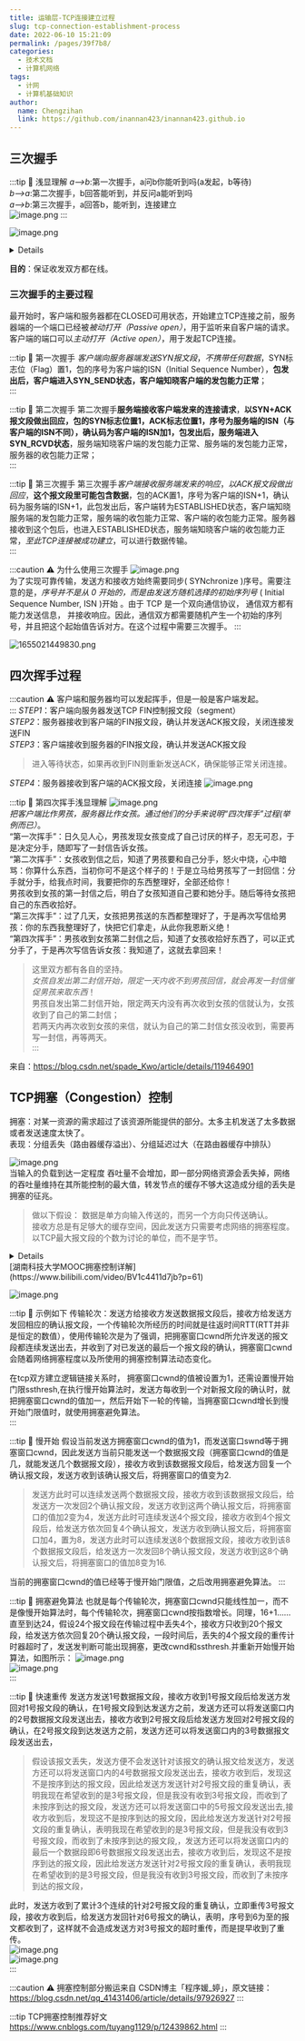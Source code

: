 ```yaml
---
title: 运输层-TCP连接建立过程
slug: tcp-connection-establishment-process
date: 2022-06-10 15:21:09
permalink: /pages/39f7b8/
categories:
  - 技术文档
  - 计算机网络
tags:
  - 计网
  - 计算机基础知识
author: 
  name: Chengzihan
  link: https://github.com/inannan423/inannan423.github.io
---
```


## 三次握手

:::tip 🔔  浅显理解
*a—>b*:第一次握手，a问b你能听到吗(a发起，b等待)  
*b—>a*:第二次握手，b回答能听到，并反问a能听到吗  
*a—>b*:第三次握手，a回答b，能听到，连接建立  
![image.png](https://jetzihan-img.oss-cn-beijing.aliyuncs.com/blog/img/006SHRs9gy1h35j6k4iddj30cs0aignw.jpg)
:::

![image.png](https://jetzihan-img.oss-cn-beijing.aliyuncs.com/blog/img/006SHRs9gy1h3379m3fbpj30uz0en0v7.jpg)  

<details> 动图
<img src="https://jetzihan-img.oss-cn-beijing.aliyuncs.com/blog/img/006SHRs9gy1h3378wue1cg311w0lcju4.gif"/>
</details>

**目的**：保证收发双方都在线。  
  
### 三次握手的主要过程

最开始时，客户端和服务器都在CLOSED可用状态，开始建立TCP连接之前，服务器端的一个端口已经被*被动打开（Passive open）*，用于监听来自客户端的请求。客户端的端口可以*主动打开（Active open）*，用于发起TCP连接。  

:::tip 🔔 第一次握手
*客户端向服务器端发送SYN报文段*，*不携带任何数据*，SYN标志位（Flag）置1，包的序号为客户端的ISN（Initial Sequence Number），**包发出后，客户端进入SYN_SEND状态，客户端知晓客户端的发包能力正常**；  
:::

:::tip 🔔 第二次握手
第二次握手**服务端接收客户端发来的连接请求**，**以SYN+ACK报文段做出回应，包的SYN标志位置1，ACK标志位置1，序号为服务端的ISN（与客户端的ISN不同），确认码为客户端的ISN加1，包发出后，服务端进入SYN_RCVD状态**，服务端知晓客户端的发包能力正常、服务端的发包能力正常，服务器的收包能力正常；  
:::

:::tip 🔔 第三次握手
第三次握手*客户端接收服务端发来的响应*，*以ACK报文段做出回应*，**这个报文段里可能包含数据**，包的ACK置1，序号为客户端的ISN+1，确认码为服务端的ISN+1，此包发出后，客户端转为ESTABLISHED状态，客户端知晓服务端的发包能力正常，服务端的收包能力正常、客户端的收包能力正常。服务器接收到这个包后，也进入ESTABLISHED状态，服务端知晓客户端的收包能力正常，*至此TCP连接被成功建立*，可以进行数据传输。  
:::

:::caution ⚠ 为什么使用三次握手
![image.png](https://jetzihan-img.oss-cn-beijing.aliyuncs.com/blog/img/006SHRs9gy1h35itpqh3wj30ix0c775s.jpg)  
为了实现可靠传输，发送方和接收方始终需要同步( SYNchronize )序号。需要注意的是，*序号并不是从 0 开始的，而是由发送方随机选择的初始序列号* ( Initial Sequence Number, ISN )开始 。由于 TCP 是一个双向通信协议， 通信双方都有能力发送信息， 并接收响应。因此，通信双方都需要随机产生一个初始的序列号，并且把这个起始值告诉对方。在这个过程中需要三次握手。
:::

![1655021449830.png](https://jetzihan-img.oss-cn-beijing.aliyuncs.com/blog/img/006SHRs9gy1h35j01tiwmj30nr0fdq82.jpg)  

## 四次挥手过程

:::caution ⚠
客户端和服务器均可以发起挥手，但是一般是客户端发起。  
:::
*STEP1*：客户端向服务器发送TCP FIN控制报文段（segment）  
*STEP2*：服务器接收到客户端的FIN报文段，确认并发送ACK报文段，关闭连接发送FIN  
*STEP3*：客户端接收到服务器的FIN报文段，确认并发送ACK报文段
>进入等待状态，如果再收到FIN则重新发送ACK，确保能够正常关闭连接。  

*STEP4*：服务器接收到客户端的ACK报文段，关闭连接
![image.png](https://jetzihan-img.oss-cn-beijing.aliyuncs.com/blog/img/006SHRs9gy1h35j5u16sij30fd0cn0w7.jpg)  

:::tip 🔔 第四次挥手浅显理解
![image.png](https://jetzihan-img.oss-cn-beijing.aliyuncs.com/blog/img/006SHRs9gy1h35j74trfoj30fk0dawin.jpg)  
*把客户端比作男孩，服务器比作女孩。通过他们的分手来说明“四次挥手”过程(举例而已）*。  
“第一次挥手”：日久见人心，男孩发现女孩变成了自己讨厌的样子，忍无可忍，于是决定分手，随即写了一封信告诉女孩。  
“第二次挥手”：女孩收到信之后，知道了男孩要和自己分手，怒火中烧，心中暗骂：你算什么东西，当初你可不是这个样子的！于是立马给男孩写了一封回信：分手就分手，给我点时间，我要把你的东西整理好，全部还给你！  
男孩收到女孩的第一封信之后，明白了女孩知道自己要和她分手。随后等待女孩把自己的东西收拾好。  
“第三次挥手”：过了几天，女孩把男孩送的东西都整理好了，于是再次写信给男孩：你的东西我整理好了，快把它们拿走，从此你我恩断义绝！  
“第四次挥手”：男孩收到女孩第二封信之后，知道了女孩收拾好东西了，可以正式分手了，于是再次写信告诉女孩：我知道了，这就去拿回来！  

>这里双方都有各自的坚持。  
*女孩自发出第二封信开始，限定一天内收不到男孩回信，就会再发一封信催促男孩来取东西*！  
男孩自发出第二封信开始，限定两天内没有再次收到女孩的信就认为，女孩收到了自己的第二封信；  
若两天内再次收到女孩的来信，就认为自己的第二封信女孩没收到，需要再写一封信，再等两天。  
:::

来自：<https://blog.csdn.net/spade_Kwo/article/details/119464901>  

## TCP拥塞（Congestion）控制

拥塞：对某一资源的需求超过了该资源所能提供的部分。太多主机发送了太多数据或者发送速度太快了。  
表现：分组丢失（路由器缓存溢出）、分组延迟过大（在路由器缓存中排队）  

![image.png](https://jetzihan-img.oss-cn-beijing.aliyuncs.com/blog/img/006SHRs9gy1h35jmbio9sj30hm08rabu.jpg)  
当输入的负载到达一定程度 吞吐量不会增加，即一部分网络资源会丢失掉，网络的吞吐量维持在其所能控制的最大值，转发节点的缓存不够大这造成分组的丢失是拥塞的征兆。  

>做以下假设：
数据是单方向输入传送的，而另一个方向只传送确认。  
接收方总是有足够大的缓存空间，因此发送方只需要考虑网络的拥塞程度。  
以TCP最大报文段的个数为讨论的单位，而不是字节。  

<details> 湖南科技大学MOOC拥塞控制详解
<iframe height="700px" width="700px" src="https://www.bilibili.com/video/BV1c4411d7jb?p=61"></iframe>
</details>
[湖南科技大学MOOC拥塞控制详解](https://www.bilibili.com/video/BV1c4411d7jb?p=61)

![image.png](https://jetzihan-img.oss-cn-beijing.aliyuncs.com/blog/img/006SHRs9gy1h35kf3fjk7j30pf0e9n4j.jpg)  

:::tip 🔔 示例如下
传输轮次：发送方给接收方发送数据报文段后，接收方给发送方发回相应的确认报文段，一个传输轮次所经历的时间就是往返时间RTT(RTT并非是恒定的数值），使用传输轮次是为了强调，把拥塞窗口cwnd所允许发送的报文段都连续发送出去，并收到了对已发送的最后一个报文段的确认，拥塞窗口cwnd会随着网络拥塞程度以及所使用的拥塞控制算法动态变化。  

在tcp双方建立逻辑链接关系时， 拥塞窗口cwnd的值被设置为1，还需设置慢开始门限ssthresh,在执行慢开始算法时，发送方每收到一个对新报文段的确认时，就把拥塞窗口cwnd的值加一，然后开始下一轮的传输，当拥塞窗口cwnd增长到慢开始门限值时，就使用拥塞避免算法。  
:::

:::tip 🔔 慢开始
假设当前发送方拥塞窗口cwnd的值为1，而发送窗口swnd等于拥塞窗口cwnd，因此发送方当前只能发送一个数据报文段（拥塞窗口cwnd的值是几，就能发送几个数据报文段），接收方收到该数据报文段后，给发送方回复一个确认报文段，发送方收到该确认报文后，将拥塞窗口的值变为2.  
>发送方此时可以连续发送两个数据报文段，接收方收到该数据报文段后，给发送方一次发回2个确认报文段，发送方收到这两个确认报文后，将拥塞窗口的值加2变为4，发送方此时可连续发送4个报文段，接收方收到4个报文段后，给发送方依次回复4个确认报文，发送方收到确认报文后，将拥塞窗口加4，置为8，发送方此时可以连续发送8个数据报文段，接收方收到该8个数据报文段后，给发送方一次发回8个确认报文段，发送方收到这8个确认报文后，将拥塞窗口的值加8变为16.  

当前的拥塞窗口cwnd的值已经等于慢开始门限值，之后改用拥塞避免算法。
:::

:::tip 🔔 拥塞避免算法
也就是每个传输轮次，拥塞窗口cwnd只能线性加一，而不是像慢开始算法时，每个传输轮次，拥塞窗口cwnd按指数增长。同理，16+1……直至到达24，假设24个报文段在传输过程中丢失4个，接收方只收到20个报文段，给发送方依次回复20个确认报文段，一段时间后，丢失的4个报文段的重传计时器超时了，发送发判断可能出现拥塞，更改cwnd和ssthresh.并重新开始慢开始算法，如图所示：
![image.png](https://jetzihan-img.oss-cn-beijing.aliyuncs.com/blog/img/006SHRs9gy1h35khbn971j30q50eztda.jpg)  
![image.png](https://jetzihan-img.oss-cn-beijing.aliyuncs.com/blog/img/006SHRs9gy1h35khgxd26j30pj0cq78x.jpg)  
:::

:::tip 🔔 快速重传
发送方发送1号数据报文段，接收方收到1号报文段后给发送方发回对1号报文段的确认，在1号报文段到达发送方之前，发送方还可以将发送窗口内的2号数据报文段发送出去，接收方收到2号报文段后给发送方发回对2号报文段的确认，在2号报文段到达发送方之前，发送方还可以将发送窗口内的3号数据报文段发送出去，  
>假设该报文丢失，发送方便不会发送针对该报文的确认报文给发送方，发送方还可以将发送窗口内的4号数据报文段发送出去，接收方收到后，发现这不是按序到达的报文段，因此给发送方发送针对2号报文段的重复确认，表明我现在希望收到的是3号报文段，但是我没有收到3号报文段，而收到了未按序到达的报文段，发送方还可以将发送窗口中的5号报文段发送出去,接收方收到后，发现这不是按序到达的报文段，因此给发送方发送针对2号报文段的重复确认，表明我现在希望收到的是3号报文段，但是我没有收到3号报文段，而收到了未按序到达的报文段,，发送方还可以将发送窗口内的最后一个数据段即6号数据报文段发送出去，接收方收到后，发现这不是按序到达的报文段，因此给发送方发送针对2号报文段的重复确认，表明我现在希望收到的是3号报文段，但是我没有收到3号报文段，而收到了未按序到达的报文段，  

此时，发送方收到了累计3个连续的针对2号报文段的重复确认，立即重传3号报文段，接收方收到后，给发送方发回针对6号报文的确认，表明，序号到6为至的报文都收到了，这样就不会造成发送方对3号报文的超时重传，而是提早收到了重传。  
![image.png](https://jetzihan-img.oss-cn-beijing.aliyuncs.com/blog/img/006SHRs9gy1h35kig4ujhj30os0df7aq.jpg)  
![image.png](https://jetzihan-img.oss-cn-beijing.aliyuncs.com/blog/img/006SHRs9gy1h35kikbd8lj30p50aoadp.jpg)  
:::

:::caution ⚠ 拥塞控制部分搬运来自
CSDN博主「程序媛_婷」，原文链接：<https://blog.csdn.net/qq_41431406/article/details/97926927>
:::

:::tip TCP拥塞控制推荐好文
<https://www.cnblogs.com/tuyang1129/p/12439862.html>
:::
